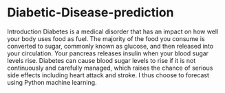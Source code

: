 # Diabetic-Disease-prediction
Introduction Diabetes is a medical disorder that has an impact on how well your body uses food as fuel. The majority of the food you consume is converted to sugar, commonly known as glucose, and then released into your circulation. Your pancreas releases insulin when your blood sugar levels rise.  Diabetes can cause blood sugar levels to rise if it is not continuously and carefully managed, which raises the chance of serious side effects including heart attack and stroke. I thus choose to forecast using Python machine learning.
